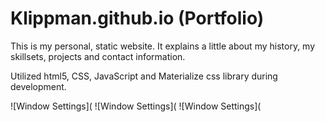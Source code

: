 # Klippman.github.io (Portfolio)

This is my personal, static website. It explains a little about my history, my skillsets, projects and contact information.

Utilized html5, CSS, JavaScript and Materialize css library during development.

![Window Settings](
![Window Settings](
![Window Settings](
